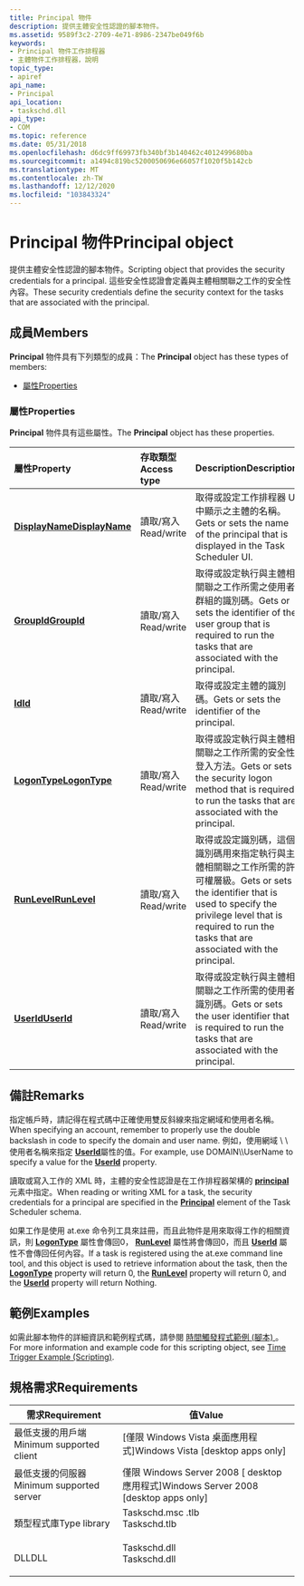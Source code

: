 ```yaml
---
title: Principal 物件
description: 提供主體安全性認證的腳本物件。
ms.assetid: 9589f3c2-2709-4e71-8986-2347be049f6b
keywords:
- Principal 物件工作排程器
- 主體物件工作排程器，說明
topic_type:
- apiref
api_name:
- Principal
api_location:
- taskschd.dll
api_type:
- COM
ms.topic: reference
ms.date: 05/31/2018
ms.openlocfilehash: d6dc9ff69973fb340bf3b140462c4012499680ba
ms.sourcegitcommit: a1494c819bc5200050696e66057f1020f5b142cb
ms.translationtype: MT
ms.contentlocale: zh-TW
ms.lasthandoff: 12/12/2020
ms.locfileid: "103843324"
---
```

# <a name="principal-object"></a><span data-ttu-id="493fa-105">Principal 物件</span><span class="sxs-lookup"><span data-stu-id="493fa-105">Principal object</span></span>

<span data-ttu-id="493fa-106">提供主體安全性認證的腳本物件。</span><span class="sxs-lookup"><span data-stu-id="493fa-106">Scripting object that provides the security credentials for a principal.</span></span> <span data-ttu-id="493fa-107">這些安全性認證會定義與主體相關聯之工作的安全性內容。</span><span class="sxs-lookup"><span data-stu-id="493fa-107">These security credentials define the security context for the tasks that are associated with the principal.</span></span>

## <a name="members"></a><span data-ttu-id="493fa-108">成員</span><span class="sxs-lookup"><span data-stu-id="493fa-108">Members</span></span>

<span data-ttu-id="493fa-109">**Principal** 物件具有下列類型的成員：</span><span class="sxs-lookup"><span data-stu-id="493fa-109">The **Principal** object has these types of members:</span></span>

-   [<span data-ttu-id="493fa-110">屬性</span><span class="sxs-lookup"><span data-stu-id="493fa-110">Properties</span></span>](#properties)

### <a name="properties"></a><span data-ttu-id="493fa-111">屬性</span><span class="sxs-lookup"><span data-stu-id="493fa-111">Properties</span></span>

<span data-ttu-id="493fa-112">**Principal** 物件具有這些屬性。</span><span class="sxs-lookup"><span data-stu-id="493fa-112">The **Principal** object has these properties.</span></span>



| <span data-ttu-id="493fa-113">屬性</span><span class="sxs-lookup"><span data-stu-id="493fa-113">Property</span></span>                                                | <span data-ttu-id="493fa-114">存取類型</span><span class="sxs-lookup"><span data-stu-id="493fa-114">Access type</span></span>           | <span data-ttu-id="493fa-115">Description</span><span class="sxs-lookup"><span data-stu-id="493fa-115">Description</span></span>                                                                                                                                                  |
|:--------------------------------------------------------|:----------------------|:-------------------------------------------------------------------------------------------------------------------------------------------------------------|
| [<span data-ttu-id="493fa-116">**DisplayName**</span><span class="sxs-lookup"><span data-stu-id="493fa-116">**DisplayName**</span></span>](principal-displayname.md)<br/> | <span data-ttu-id="493fa-117">讀取/寫入</span><span class="sxs-lookup"><span data-stu-id="493fa-117">Read/write</span></span><br/> | <span data-ttu-id="493fa-118">取得或設定工作排程器 UI 中顯示之主體的名稱。</span><span class="sxs-lookup"><span data-stu-id="493fa-118">Gets or sets the name of the principal that is displayed in the Task Scheduler UI.</span></span><br/>                                                                |
| [<span data-ttu-id="493fa-119">**GroupId**</span><span class="sxs-lookup"><span data-stu-id="493fa-119">**GroupId**</span></span>](principal-groupid.md)<br/>         | <span data-ttu-id="493fa-120">讀取/寫入</span><span class="sxs-lookup"><span data-stu-id="493fa-120">Read/write</span></span><br/> | <span data-ttu-id="493fa-121">取得或設定執行與主體相關聯之工作所需之使用者群組的識別碼。</span><span class="sxs-lookup"><span data-stu-id="493fa-121">Gets or sets the identifier of the user group that is required to run the tasks that are associated with the principal.</span></span><br/>                           |
| [<span data-ttu-id="493fa-122">**Id**</span><span class="sxs-lookup"><span data-stu-id="493fa-122">**Id**</span></span>](principal-id.md)<br/>                   | <span data-ttu-id="493fa-123">讀取/寫入</span><span class="sxs-lookup"><span data-stu-id="493fa-123">Read/write</span></span><br/> | <span data-ttu-id="493fa-124">取得或設定主體的識別碼。</span><span class="sxs-lookup"><span data-stu-id="493fa-124">Gets or sets the identifier of the principal.</span></span><br/>                                                                                                     |
| [<span data-ttu-id="493fa-125">**LogonType**</span><span class="sxs-lookup"><span data-stu-id="493fa-125">**LogonType**</span></span>](principal-logontype.md)<br/>     | <span data-ttu-id="493fa-126">讀取/寫入</span><span class="sxs-lookup"><span data-stu-id="493fa-126">Read/write</span></span><br/> | <span data-ttu-id="493fa-127">取得或設定執行與主體相關聯之工作所需的安全性登入方法。</span><span class="sxs-lookup"><span data-stu-id="493fa-127">Gets or sets the security logon method that is required to run the tasks that are associated with the principal.</span></span><br/>                                  |
| [<span data-ttu-id="493fa-128">**RunLevel**</span><span class="sxs-lookup"><span data-stu-id="493fa-128">**RunLevel**</span></span>](principal-runlevel.md)<br/>       | <span data-ttu-id="493fa-129">讀取/寫入</span><span class="sxs-lookup"><span data-stu-id="493fa-129">Read/write</span></span><br/> | <span data-ttu-id="493fa-130">取得或設定識別碼，這個識別碼用來指定執行與主體相關聯之工作所需的許可權層級。</span><span class="sxs-lookup"><span data-stu-id="493fa-130">Gets or sets the identifier that is used to specify the privilege level that is required to run the tasks that are associated with the principal.</span></span><br/> |
| [<span data-ttu-id="493fa-131">**UserId**</span><span class="sxs-lookup"><span data-stu-id="493fa-131">**UserId**</span></span>](principal-userid.md)<br/>           | <span data-ttu-id="493fa-132">讀取/寫入</span><span class="sxs-lookup"><span data-stu-id="493fa-132">Read/write</span></span><br/> | <span data-ttu-id="493fa-133">取得或設定執行與主體相關聯之工作所需的使用者識別碼。</span><span class="sxs-lookup"><span data-stu-id="493fa-133">Gets or sets the user identifier that is required to run the tasks that are associated with the principal.</span></span><br/>                                        |



 

## <a name="remarks"></a><span data-ttu-id="493fa-134">備註</span><span class="sxs-lookup"><span data-stu-id="493fa-134">Remarks</span></span>

<span data-ttu-id="493fa-135">指定帳戶時，請記得在程式碼中正確使用雙反斜線來指定網域和使用者名稱。</span><span class="sxs-lookup"><span data-stu-id="493fa-135">When specifying an account, remember to properly use the double backslash in code to specify the domain and user name.</span></span> <span data-ttu-id="493fa-136">例如，使用網域 \\ \\ 使用者名稱來指定 [**UserId**](/windows/desktop/api/taskschd/nf-taskschd-iprincipal-get_userid)屬性的值。</span><span class="sxs-lookup"><span data-stu-id="493fa-136">For example, use DOMAIN\\\\UserName to specify a value for the [**UserId**](/windows/desktop/api/taskschd/nf-taskschd-iprincipal-get_userid) property.</span></span>

<span data-ttu-id="493fa-137">讀取或寫入工作的 XML 時，主體的安全性認證是在工作排程器架構的 [**principal**](taskschedulerschema-principal-principaltype-element.md) 元素中指定。</span><span class="sxs-lookup"><span data-stu-id="493fa-137">When reading or writing XML for a task, the security credentials for a principal are specified in the [**Principal**](taskschedulerschema-principal-principaltype-element.md) element of the Task Scheduler schema.</span></span>

<span data-ttu-id="493fa-138">如果工作是使用 at.exe 命令列工具來註冊，而且此物件是用來取得工作的相關資訊，則 [**LogonType**](principal-logontype.md) 屬性會傳回0， [**RunLevel**](principal-runlevel.md) 屬性將會傳回0，而且 [**UserId**](principal-userid.md) 屬性不會傳回任何內容。</span><span class="sxs-lookup"><span data-stu-id="493fa-138">If a task is registered using the at.exe command line tool, and this object is used to retrieve information about the task, then the [**LogonType**](principal-logontype.md) property will return 0, the [**RunLevel**](principal-runlevel.md) property will return 0, and the [**UserId**](principal-userid.md) property will return Nothing.</span></span>

## <a name="examples"></a><span data-ttu-id="493fa-139">範例</span><span class="sxs-lookup"><span data-stu-id="493fa-139">Examples</span></span>

<span data-ttu-id="493fa-140">如需此腳本物件的詳細資訊和範例程式碼，請參閱 [時間觸發程式範例 (腳本) ](time-trigger-example--scripting-.md)。</span><span class="sxs-lookup"><span data-stu-id="493fa-140">For more information and example code for this scripting object, see [Time Trigger Example (Scripting)](time-trigger-example--scripting-.md).</span></span>

## <a name="requirements"></a><span data-ttu-id="493fa-141">規格需求</span><span class="sxs-lookup"><span data-stu-id="493fa-141">Requirements</span></span>



| <span data-ttu-id="493fa-142">需求</span><span class="sxs-lookup"><span data-stu-id="493fa-142">Requirement</span></span> | <span data-ttu-id="493fa-143">值</span><span class="sxs-lookup"><span data-stu-id="493fa-143">Value</span></span> |
|-------------------------------------|-----------------------------------------------------------------------------------------|
| <span data-ttu-id="493fa-144">最低支援的用戶端</span><span class="sxs-lookup"><span data-stu-id="493fa-144">Minimum supported client</span></span><br/> | <span data-ttu-id="493fa-145">\[僅限 Windows Vista 桌面應用程式\]</span><span class="sxs-lookup"><span data-stu-id="493fa-145">Windows Vista \[desktop apps only\]</span></span><br/>                                          |
| <span data-ttu-id="493fa-146">最低支援的伺服器</span><span class="sxs-lookup"><span data-stu-id="493fa-146">Minimum supported server</span></span><br/> | <span data-ttu-id="493fa-147">僅限 Windows Server 2008 \[ desktop 應用程式\]</span><span class="sxs-lookup"><span data-stu-id="493fa-147">Windows Server 2008 \[desktop apps only\]</span></span><br/>                                    |
| <span data-ttu-id="493fa-148">類型程式庫</span><span class="sxs-lookup"><span data-stu-id="493fa-148">Type library</span></span><br/>             | <dl> <span data-ttu-id="493fa-149"><dt>Taskschd.msc .tlb</dt></span><span class="sxs-lookup"><span data-stu-id="493fa-149"><dt>Taskschd.tlb</dt></span></span> </dl> |
| <span data-ttu-id="493fa-150">DLL</span><span class="sxs-lookup"><span data-stu-id="493fa-150">DLL</span></span><br/>                      | <dl> <span data-ttu-id="493fa-151"><dt>Taskschd.dll</dt></span><span class="sxs-lookup"><span data-stu-id="493fa-151"><dt>Taskschd.dll</dt></span></span> </dl> |



 

 





